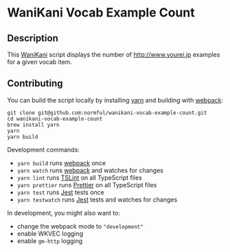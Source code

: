 # WaniKani Vocab Example Count

## Description

This [WaniKani](https://www.wanikani.com) script displays the number of http://www.yourei.jp examples for a given vocab item.

## Contributing

You can build the script locally by installing [yarn](https://yarnpkg.com/en/) and building with [webpack](https://webpack.js.org/):

```
git clone git@github.com:normful/wanikani-vocab-example-count.git
cd wanikani-vocab-example-count
brew install yarn
yarn
yarn build
```

Development commands:

- `yarn build` runs [webpack](https://webpack.js.org/) once
- `yarn watch` runs [webpack](https://webpack.js.org/) and watches for changes
- `yarn lint` runs [TSLint](https://palantir.github.io/tslint/) on all TypeScript files
- `yarn prettier` runs [Prettier](https://prettier.io/) on all TypeScript files
- `yarn test` runs [Jest](https://jestjs.io/) tests once
- `yarn testwatch` runs [Jest](https://jestjs.io/) tests and watches for changes

In development, you might also want to:

- change the webpack mode to `"development"`
- enable WKVEC logging
- enable `gm-http` logging

